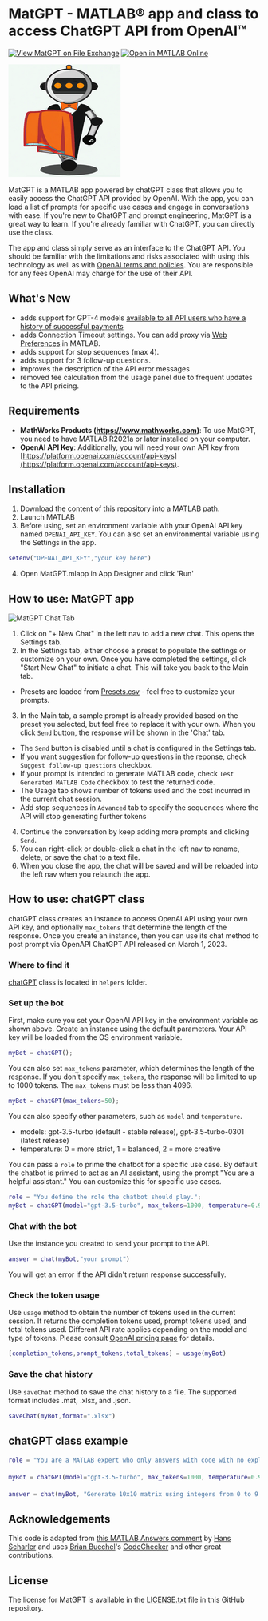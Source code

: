 # MatGPT - MATLAB&reg; app and class to access ChatGPT API from OpenAI&trade;
[![View MatGPT on File Exchange](https://www.mathworks.com/matlabcentral/images/matlab-file-exchange.svg)](https://www.mathworks.com/matlabcentral/fileexchange/126665-matgpt)
[![Open in MATLAB Online](https://www.mathworks.com/images/responsive/global/open-in-matlab-online.svg)](https://matlab.mathworks.com/open/github/v1?repo=toshiakit/MatGPT)

![MatGPT Logo](images/MatGPTlogo.png)

MatGPT is a MATLAB app powered by chatGPT class that allows you to easily access the ChatGPT API provided by OpenAI. With the app, you can load a list of prompts for specific use cases and engage in conversations with ease. If you're new to ChatGPT and prompt engineering, MatGPT is a great way to learn. If you're already familiar with ChatGPT, you can directly use the class.

The app and class simply serve as an interface to the ChatGPT API. You should be familiar with the limitations and risks associated with using this technology as well as with [OpenAI terms and policies](https://openai.com/policies). You are responsible for any fees OpenAI may charge for the use of their API. 

## What's New

* adds support for GPT-4 models [available to all API users who have a history of successful payments](https://openai.com/blog/gpt-4-api-general-availability)
* adds Connection Timeout settings. You can add proxy via [Web Preferences](https://www.mathworks.com/help/matlab/ref/preferences.html) in MATLAB.
* adds support for stop sequences (max 4).
* adds support for 3 follow-up questions. 
* improves the description of the API error messages
* removed fee calculation from the usage panel due to frequent updates to the API pricing. 

## Requirements

* **MathWorks Products (https://www.mathworks.com)**:  To use MatGPT, you need to have MATLAB R2021a or later installed on your computer. 
* **OpenAI API Key**: Additionally, you will need your own API key from [https://platform.openai.com/account/api-keys](https://platform.openai.com/account/api-keys).

## Installation

1. Download the content of this repository into a MATLAB path. 
2. Launch MATLAB
3. Before using, set an environment variable with your OpenAI API key named `OPENAI_API_KEY`. You can also set an environmental variable using the Settings in the app. 

```matlab
setenv("OPENAI_API_KEY","your key here")
```
4. Open MatGPT.mlapp in App Designer and click 'Run'

## How to use: MatGPT app

![MatGPT Chat Tab](images/MatGPT.gif)
1. Click on "+ New Chat" in the left nav to add a new chat. This opens the Settings tab. 
2. In the Settings tab, either choose a preset to populate the settings or customize on your own. Once you have completed the settings, click "Start New Chat" to initiate a chat. This will take you back to the Main tab. 
* Presets are loaded from [Presets.csv](contents/presets.csv) - feel free to customize your prompts. 
3. In the Main tab, a sample prompt is already provided based on the preset you selected, but feel free to replace it with your own. When you click `Send` button, the response will be shown in the 'Chat' tab. 
* The `Send` button is disabled until a chat is configured in the Settings tab.
* If you want suggestion for follow-up questions in the reponse, check `Suggest follow-up questions` checkbox. 
* If your prompt is intended to generate MATLAB code, check `Test Generated MATLAB Code` checkbox to test the returned code.
* The Usage tab shows number of tokens used and the cost incurred in the current chat session. 
* Add stop sequences in `Advanced` tab to specify the sequences where the API will stop generating further tokens
4. Continue the conversation by keep adding more prompts and clicking `Send`. 
5. You can right-click or double-click a chat in the left nav to rename, delete, or save the chat to a text file. 
6. When you close the app, the chat will be saved and will be reloaded into the left nav when you relaunch the app.

### 

## How to use: chatGPT class

chatGPT class creates an instance to access OpenAI API using your own API key, and optionally `max_tokens` that determine the length of the response. Once you create an instance, then you can use its chat method to post prompt via OpenAPI ChatGPT API released on March 1, 2023.

### Where to find it
[chatGPT](helpers/chatGPT.m) class is located in `helpers` folder. 

### Set up the bot
First, make sure you set your OpenAI API key in the environment variable as shown above. 
Create an instance using the default parameters. Your API key will be loaded from the OS environment variable. 

```matlab
myBot = chatGPT();
``` 

You can also set `max_tokens` parameter, which determines the length of the response. If you don't specify `max_tokens`, the response will be limited to up to 1000 tokens. The `max_tokens` must be less than 4096. 

```matlab
myBot = chatGPT(max_tokens=50);
```
You can also specify other parameters, such as `model` and `temperature`.
* models: gpt-3.5-turbo (default - stable release), gpt-3.5-turbo-0301 (latest release) 
* temperature: 0 = more strict, 1 =  balanced, 2 = more creative

You can pass a `role` to prime the chatbot for a specific use case. By default the chatbot is primed to act as an AI assistant, using the prompt "You are a helpful assistant." You can customize this for specific use cases. 

```matlab
role = "You define the role the chatbot should play.";
myBot = chatGPT(model="gpt-3.5-turbo", max_tokens=1000, temperature=0.9,role=role);
```

### Chat with the bot
Use the instance you created to send your prompt to the API. 

```matlab
answer = chat(myBot,"your prompt")
```
You will get an error if the API didn't return response successfully.

### Check the token usage
Use `usage` method to obtain the number of tokens used in the current session. It returns the completion tokens used, prompt tokens used, and total tokens used.
Different API rate applies depending on the model and type of tokens. Please consult [OpenAI pricing page](https://openai.com/pricing) for details. 

```matlab
[completion_tokens,prompt_tokens,total_tokens] = usage(myBot)
```
### Save the chat history
Use `saveChat` method to save the chat history to a file. The supported format includes .mat, .xlsx, and .json. 

```matlab
saveChat(myBot,format=".xlsx")
```

## chatGPT class example
```matlab
role = "You are a MATLAB expert who only answers with code with no explanation.";

myBot = chatGPT(model="gpt-3.5-turbo", max_tokens=1000, temperature=0.9, role=role);

answer = chat(myBot, "Generate 10x10 matrix using integers from 0 to 9.")
```

## Acknowledgements
This code is adapted from [this MATLAB Answers comment](https://www.mathworks.com/matlabcentral/answers/1894530-connecting-to-chatgpt-using-api#answer_1154780) by [Hans Scharler](https://www.mathworks.com/matlabcentral/profile/authors/5863695) and uses [Brian Buechel](https://github.com/brianbuechel)'s [CodeChecker](helpers/CodeChecker.m) and other great contributions. 
   
## License
The license for MatGPT is available in the [LICENSE.txt](LICENSE.txt) file in this GitHub repository.


